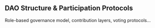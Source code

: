 ## DAO Structure & Participation Protocols
Role-based governance model, contribution layers, voting protocols...